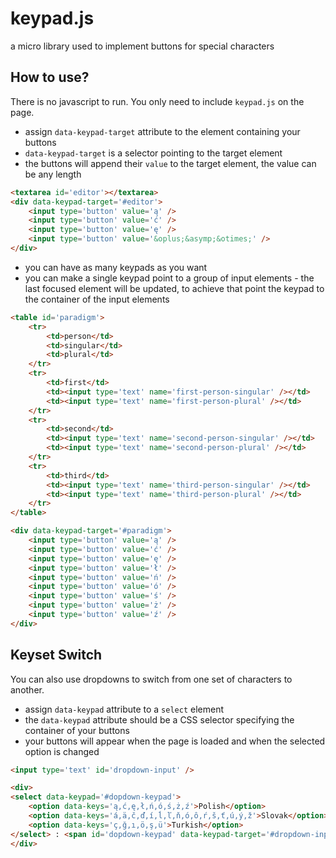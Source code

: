 # keypad.js
a micro library used to implement buttons for special characters

## How to use?
There is no javascript to run. You only need to include `keypad.js` on the page.
* assign `data-keypad-target` attribute to the element containing your buttons
* `data-keypad-target` is a selector pointing to the target element
* the buttons will append their `value` to the target element, the value can be any length
```html
<textarea id='editor'></textarea>
<div data-keypad-target='#editor'>
	<input type='button' value='ą' />
	<input type='button' value='ć' />
	<input type='button' value='ę' />
	<input type='button' value='&oplus;&asymp;&otimes;' />
</div>
```
* you can have as many keypads as you want
* you can make a single keypad point to a group of input elements - the last focused element will be updated, to achieve that point the keypad to the container of the input elements
```html
<table id='paradigm'>
	<tr>
		<td>person</td>
		<td>singular</td>
		<td>plural</td>
	</tr>
	<tr>
		<td>first</td>
		<td><input type='text' name='first-person-singular' /></td>
		<td><input type='text' name='first-person-plural' /></td>
	</tr>
	<tr>
		<td>second</td>
		<td><input type='text' name='second-person-singular' /></td>
		<td><input type='text' name='second-person-plural' /></td>
	</tr>
	<tr>
		<td>third</td>
		<td><input type='text' name='third-person-singular' /></td>
		<td><input type='text' name='third-person-plural' /></td>
	</tr>
</table>

<div data-keypad-target='#paradigm'>
	<input type='button' value='ą' />
	<input type='button' value='ć' />
	<input type='button' value='ę' />
	<input type='button' value='ł' />
	<input type='button' value='ń' />
	<input type='button' value='ó' />
	<input type='button' value='ś' />
	<input type='button' value='ż' />
	<input type='button' value='ź' />
</div>
```
## Keyset Switch
You can also use dropdowns to switch from one set of characters to another.
* assign `data-keypad` attribute to a `select` element
* the `data-keypad` attribute should be a CSS selector specifying the container of your buttons
* your buttons will appear when the page is loaded and when the selected option is changed
```html
<input type='text' id='dropdown-input' />

<div>
<select data-keypad='#dopdown-keypad'>
	<option data-keys='ą,ć,ę,ł,ń,ó,ś,ż,ź'>Polish</option>
	<option data-keys='á,ä,č,ď,í,ĺ,ľ,ň,ó,ô,ŕ,š,ť,ú,ý,ž'>Slovak</option>
	<option data-keys='ç,ğ,ı,ö,ş,ü'>Turkish</option>
</select> : <span id='dopdown-keypad' data-keypad-target='#dropdown-input'></span>
</div>
```

